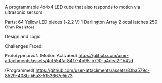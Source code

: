 A programmable 4x4x4 LED cube that also responds to motion via ultrasonic sensors.

Parts:
64 Yellow LED pieces (~2.2 V)
1 Darlington Array
2 octal latches
250 Ohm Resistors

Design and Logic:

Challenges Faced:


Prototype proof:
(Motion Activated)
https://github.com/user-attachments/assets/4cf554fa-84f7-4b95-b790-a4dea2f1b42d

(Programmed)
https://github.com/user-attachments/assets/80ba579c-8529-408b-b6a3-5153667e5b73


